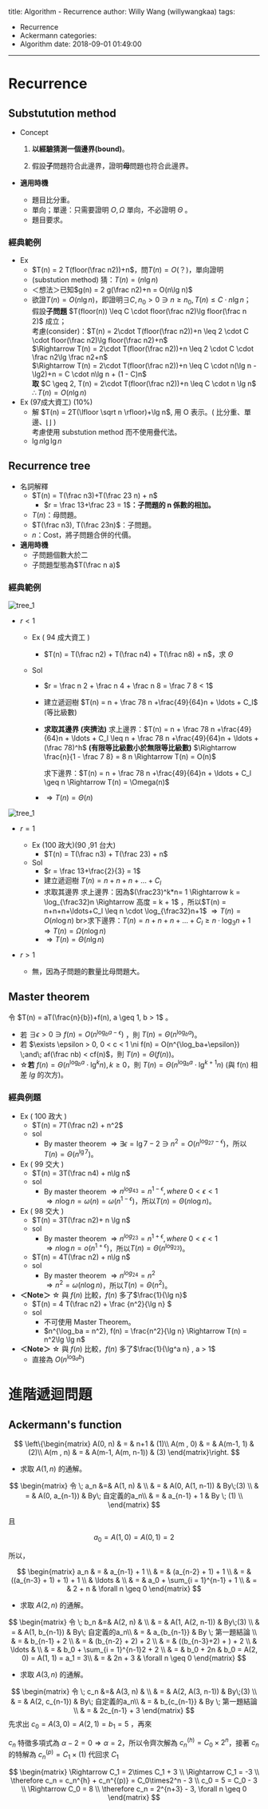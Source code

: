 title: Algorithm - Recurrence
author: Willy Wang (willywangkaa)
tags:
  - Recurrence
  - Ackermann
categories:
  - Algorithm
date: 2018-09-01 01:49:00
---
# Recurrence



## Substutution method



- Concept

  1. **以經驗猜測一個邊界(bound)**。

  2. 假設**子**問題符合此邊界，證明**母**問題也符合此邊界。

- **適用時機**

  - 題目比分重。
  - 單向；單邊：只需要證明 $O, \Omega$ 單向，不必證明 $\Theta$ 。
  - 題目要求。



### 經典範例



- Ex
  - $T(n) = 2 T(floor(\frac n2))+n$，問$T(n) = O(？)$，單向證明
  - (substution method) 猜：$T(n) = (n \lg n)$
  - ＜想法＞已知$g(n) = 2 g(\frac n2)+n = O(n\lg n)$
  - 欲證$T(n) = O(n \lg n)$，即證明$\exists C, n_0>0 \ni n \geq n_0, T(n) \leq C \cdot n\lg n$；<br>假設**子問題** $T(floor(n)) \leq C \cdot floor(\frac n2)\lg floor(\frac n 2)$ 成立；<br>考慮(consider)：$T(n) = 2\cdot T(floor(\frac n2))+n \leq 2 \cdot C \cdot floor(\frac n2)\lg floor(\frac n2)+n$<br>$\Rightarrow T(n) = 2\cdot T(floor(\frac n2))+n \leq 2 \cdot C \cdot \frac n2\lg \frac n2+n$<br>$\Rightarrow T(n) = 2\cdot T(floor(\frac n2))+n \leq C \cdot n(\lg n - \lg2)+n = C \cdot n\lg n + (1 - C)n$<br>**取** $C \geq 2, T(n) = 2\cdot T(floor(\frac n2))+n \leq C \cdot n \lg n$<br>$\therefore T(n) = O(n\lg n)$
- Ex (97成大資工) (10%)
  - 解 $T(n) = 2T(\lfloor \sqrt n \rfloor)+\lg n$, 用 O 表示。( 比分重、單邊、$\lfloor\rfloor$ )<br>考慮使用 substution method 而不使用疊代法。
  -  $\lg n \lg \lg n$



## Recurrence tree



- 名詞解釋
  - $T(n) = T(\frac n3)+T(\frac 23 n) + n$
    - $r = \frac 13+\frac 23 = 1$**：子問題的 n 係數的相加。**
  - $T(n)$：母問題。
  - $T(\frac n3), T(\frac 23n)$：子問題。
  - $n$：Cost，將子問題合併的代價。
- **適用時機**
  - 子問題個數大於二
  - 子問題型態為$T(\frac n a)$



### 經典範例




![tree_1](\willywangkaa\images\tree_1.png)



- $r < 1$
  - Ex ( 94 成大資工 )

    - $T(n) = T(\frac n2) + T(\frac n4) + T(\frac n8) + n$，求 $\Theta$
  - Sol
    - $r = \frac n 2 + \frac n 4 + \frac n 8 = \frac 7 8 < 1$
    - 建立遞迴樹
      $T(n) = n + \frac 78 n +\frac{49}{64}n + \ldots + C_l$ (等比級數)
    - **求取其邊界 (夾擠法)**
      求上邊界：$T(n) = n + \frac 78 n +\frac{49}{64}n + \ldots + C_l \leq n + \frac 78 n +\frac{49}{64}n + \ldots + (\frac 78)^h$ 
      **(有限等比級數小於無限等比級數)**
      $\Rightarrow \frac{n}{1 - \frac 7 8} = 8 n \Rightarrow T(n) = O(n)$

      求下邊界：$T(n) = n + \frac 78 n +\frac{49}{64}n + \ldots + C_l \geq n \Rightarrow T(n) = \Omega(n)$
    - $\Rightarrow T(n) = \Theta(n)$




![tree_1](\willywangkaa\images\tree_2.png)



- $r = 1$
  - Ex (100 政大)(90 ,91 台大)
    - $T(n) = T(\frac n3) + T(\frac 23) + n$
  - Sol
    - $r = \frac 13+\frac{2}{3} = 1$
    - 建立遞迴樹
      $T(n) = n+n+n+\ldots+C_l$
    - 求取其邊界
      求上邊界：因為$(\frac23)^k*n= 1 \Rightarrow k = \log_{\frac32}n \Rightarrow 高度 = k + 1$ 
      ，所以$T(n) = n+n+n+\ldots+C_l \leq n \cdot \log_{\frac32}n+1$
      $\Rightarrow T(n) = O(n\log n)$
      br>求下邊界：$T(n) = n+n+n+\ldots+C_l \geq n \cdot \log_3n + 1$
      $\Rightarrow T(n) = \Omega(n\log n)$
    - $\Rightarrow T(n) = \Theta(n\lg n)$



- $r > 1$
  - 無，因為子問題的數量比母問題大。



## Master theorem



令 $T(n) = aT(\frac{n}{b})+f(n), a \geq 1, b > 1$ 。



- 若 $\exists \epsilon > 0 \ni f(n) = O(n^{\log_ba-\epsilon})$ ，則 $T(n) = \Theta(n^{\log_ba})$。
- 若 $\exists \epsilon > 0, 0 < c < 1 \ni f(n) = O(n^{\log_ba+\epsilon}) \;and\; af(\frac nb) < cf(n)$，則 $T(n) = \Theta(f(n))$。 
- ☆**若** $f(n) = \Theta(n^{\log_ba}\cdot \lg^kn), k \geq 0$，則 $T(n) = \Theta(n^{\log_ba}\cdot\lg^{k+1}n)$ (與 f(n) 相差 $lg$ 的次方)。



### 經典例題



- Ex ( 100 政大 )
  - $T(n) = 7T(\frac n2) + n^2$
  - sol
    - By master theorem $\Rightarrow \exists \epsilon = \lg 7 - 2  \ni n^2 = O(n^{\log_27-\epsilon})$，所以$T(n) = \Theta(n^{\lg 7})$。
- Ex ( 99 交大 )
  - $T(n) = 3T(\frac n4) + n\lg n$
  - sol
    - By master theorem $\Rightarrow n^{log_43} = n^{1-\epsilon}, where\; 0 < \epsilon < 1$<br>$\Rightarrow n\log n  = \omega(n) =  \omega(n^{1-\epsilon})$，所以$T(n) = \Theta(n\log n)$。
- Ex ( 98 交大 )
  - $T(n) = 3T(\frac n2)+ n \lg n$
  - sol
    - By master theorem $\Rightarrow n^{log_23} = n^{1+\epsilon}, where\; 0 < \epsilon < 1$<br>$\Rightarrow n\log n = o(n^{1+\epsilon})$，所以$T(n) = \Theta(n^{\log_23})$。
  - $T(n) = 4T(\frac n2) + n\lg n$
  - sol
    - By master theorem $\Rightarrow n^{log_24} = n^2$<br>$\Rightarrow n^{2} = \omega(n\log n)$，所以$T(n) = \Theta(n^2)$。
- **＜Note＞** ☆ 與 $f(n)$ 比較，$f(n)$ 多了$\frac{1}{\lg n}$
  - $T(n) = 4 T(\frac n2) + \frac {n^2}{\lg n} $
  - sol
    - 不可使用 Master Theorem。
    - $n^{\log_ba = n^2}, f(n) = \frac{n^2}{\lg n} \Rightarrow T(n) = n^2\lg \lg n$ 
- **＜Note＞** ☆ 與 $f(n)$ 比較，$f(n)$ 多了$\frac{1}{\lg^a n} , a > 1$
  - 直接為 $O(n^{\log_ab})$



# 進階遞迴問題



## Ackermann's function




$$
\left\{\begin{matrix}
A(0, n) & = & n+1 & (1)\\
A(m , 0) & = & A(m-1, 1) & (2)\\
A(m , n) & = & A(m-1, A(m, n-1)) & (3) 
\end{matrix}\right.
$$


- 求取 $A(1, n)$ 的通解。




$$
\begin{matrix}
令 \; a_n &=& A(1, n) & \\ 
& = & A(0, A(1, n-1)) & By\;(3) \\
& = & A(0, a_{n-1}) & By\; 自定義的a_n\\
& = & a_{n-1} + 1 & By \; (1) \\
\end{matrix}
$$



且 


$$
a_0  =  A(1, 0) = A(0, 1) = 2
$$



所以，


$$
\begin{matrix}
a_n & = & a_{n-1} + 1 \\
& = & (a_{n-2} + 1) + 1 \\
& = & ((a_{n-3} + 1) + 1) + 1 \\
& \ldots & \\
& = & a_0 + \sum_{i = 1}^{n-1} + 1 \\
& = & 2 + n & \forall n \geq 0
\end{matrix}
$$



- 求取 $A(2, n)$ 的通解。


$$
\begin{matrix}
令 \; b_n &=& A(2, n) & \\ 
& = & A(1, A(2, n-1)) & By\;(3) \\
& = & A(1, b_{n-1}) & By\; 自定義的a_n\\
& = & a_{b_{n-1}} & By \; 第一題結論 \\
& = & b_{n-1} + 2 \\ 
& = & (b_{n-2} + 2) + 2 \\
& = & ((b_{n-3}+2) + ) + 2 \\
& \ldots & \\
& = & b_0 + \sum_{i = 1}^{n-1}2 + 2 \\
& = & b_0 + 2n & b_0 = A(2, 0) = A(1, 1) = a_1 = 3\\
& = & 2n + 3 & \forall n \geq 0
\end{matrix}
$$


- 求取 $A(3, n)$ 的通解。


$$
\begin{matrix}
令 \; c_n &=& A(3, n) & \\ 
& = & A(2, A(3, n-1)) & By\;(3) \\
& = & A(2, c_{n-1}) & By\; 自定義的a_n\\
& = & b_{c_{n-1}} & By \; 第一題結論 \\
& = & 2c_{n-1} + 3
\end{matrix}
$$
先求出 $c_0 = A(3, 0) = A(2, 1) = b_1 = 5$ ，再來

$c_n$ 特徵多項式為 $\alpha - 2= 0 \Rightarrow \alpha = 2$，所以令齊次解為 $c_n^{(h)} = C_0\times2^n$，接著 $c_n$ 的特解為 $c_n^{(p)} = C_1\times (1)$ 代回求 $C_1$


$$
\begin{matrix}
\Rightarrow C_1 = 2\times C_1 + 3 \\
\Rightarrow C_1 = -3 \\
\therefore c_n = c_n^{h} + c_n^{(p)} = C_0\times2^n - 3 \\
c_0 = 5 = C_0 - 3 \\
\Rightarrow C_0 = 8 \\
\therefore c_n = 2^{n+3} - 3, \forall n \geq 0
\end{matrix}
$$


